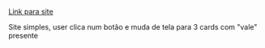 <a target="_blank" href="https://joaombdev.github.io/aniversario/index.html">Link para site</a>

Site simples, user clica num botão e muda de tela para 3 cards com "vale" presente
